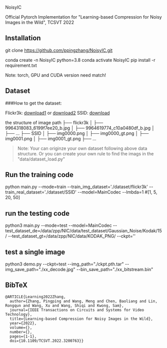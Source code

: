 NoisyIC

Official Pytorch Implementation for "Learning-based Compression for Noisy Images in the Wild", TCSVT 2022

## Installation
git clone https://github.com/ppingzhang/NoisyIC.git

conda create -n NoisyIC python=3.8 
conda activate NoisyIC
pip install -r requirement.txt

Note: torch, GPU and CUDA version need match!

## Dataset
###How to get the dataset:

Flickr3k: [download1](https://www.kaggle.com/datasets/hsankesara/flickr-image-dataset) or [download2](https://www.kaggle.com/datasets/hsankesara/flickr-image-dataset)
SSID: [download](https://www.eecs.yorku.ca/~kamel/sidd/dataset.php)


the structure of image path
├── flickr3k
│   ├── 9964318083_6199f7ee20_b.jpg
│   ├── 9964619774_c10a0480df_b.jpg
│   ├── ...
├── SSID
│   ├── img0000.png
│   ├── img0000_gt.png
│   ├── img0001.png
│   ├── img0001_gt.png
├── ...

> Note: Your can originze your own dataset following above data structure. 
> Or you can create your own rule to find the imags in the "data/dataset_load.py"


## Run the training code

python main.py --mode=train --train_img_dataset='./dataset/flickr3k' --train_real_dataset='./dataset/SSID' --model=MainCodec --lmbda=1 #[1, 5, 20, 50]

## run the testing code

python3 main.py --mode=test --model=MainCodec --test_dataset_de=/data/zpp/NIC/data/test_dataset/Gaussian_Noise/Kodak/15/    --test_dataset_gt=/data/zpp/NIC/data/KODAK_PNG/ --ckpt=''

## test a single image

python3 demo.py --ckpt=test --img_path="./ckpt.pth.tar" --img_save_path="./xx_decode.jpg" --bin_save_path="./xx_bitstream.bin" 


## BibTeX
```
@ARTICLE{Learning2022Zhang,
  author={Zhang, Pingping and Wang, Meng and Chen, Baoliang and Lin, Rongqun and Wang, Xu and Wang, Shiqi and Kwong, Sam},
  journal={IEEE Transactions on Circuits and Systems for Video Technology}, 
  title={Learning-based Compression for Noisy Images in the Wild}, 
  year={2022},
  volume={},
  number={},
  pages={1-1},
  doi={10.1109/TCSVT.2022.3200763}}
```